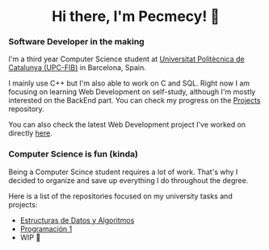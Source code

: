 <h1 align="center"> Hi there, I'm Pecmecy! 👋 </h1>
<h3> Software Developer in the making </h3>


I'm a third year Computer Science student at [Universitat Politècnica de Catalunya (UPC-FIB)](https://www.fib.upc.edu/en) in Barcelona, Spain.

I mainly use C++ but I'm also able to work on C and SQL. Right now I am focusing on learning Web Development on self-study, although I'm mostly interested on the BackEnd part.
You can check my progress on the [Projects](https://github.com/Pecmecy/Projects) repository.


You can also check the latest Web Development project I've worked on directly [here](https://pecmecy.github.io). 

### Computer Science is fun (kinda)

Being a Computer Scince student requires a lot of work. That's why I decided to organize and save up everything I do throughout the degree.

Here is a list of the repositories focused on my university tasks and projects:
  * [Estructuras de Datos y Algoritmos](https://github.com/Pecmecy/FIB-EDA)
  * [Programación 1](https://github.com/Pecmecy/FIB-PRO1)
  * WIP 🚧
